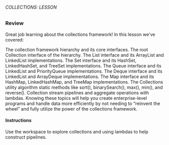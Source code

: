 ###### COLLECTIONS: LESSON

### Review

Great job learning about the collections framework! In this lesson we’ve covered:

The collection framework hierarchy and its core interfaces.
The root Collection interface of the hierarchy.
The List interface and its ArrayList and LinkedList implementations.
The Set interface and its HashSet, LinkedHashSet, and TreeSet implementations.
The Queue interface and its LinkedList and PriorityQueue implementations.
The Deque interface and its LinkedList and ArrayDeque implementations.
The Map interface and its HashMap, LinkedHashMap, and TreeMap implementations.
The Collections utility algorithm static methods like sort(), binarySearch(), max(), min(), and reverse().
Collection stream pipelines and aggregate operations with lambdas.
Knowing these topics will help you create enterprise-level programs and handle data more efficiently by not needing to “reinvent the wheel” and fully utilize the power of the collections framework.

#### Instructions

Use the workspace to explore collections and using lambdas to help construct pipelines.